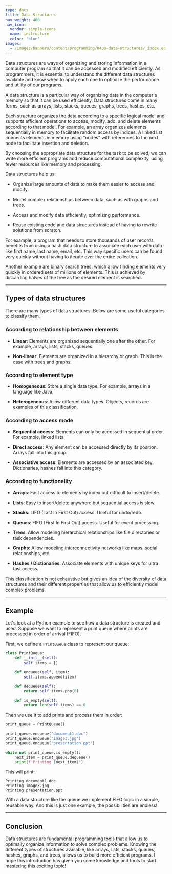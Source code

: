 ```yaml
---
type: docs
title: Data Structures
nav_weight: 400
nav_icon:
  vendor: simple-icons
  name: instructure
  color: 'blue'
images:
  - /images/banners/content/programming/0400-data-structures/_index.en.png
---
```


Data structures are ways of organizing and storing information in a computer program so that it can be accessed and modified efficiently. As programmers, it is essential to understand the different data structures available and know when to apply each one to optimize the performance and utility of our programs.

A data structure is a particular way of organizing data in the computer's memory so that it can be used efficiently. Data structures come in many forms, such as arrays, lists, stacks, queues, graphs, trees, hashes, etc.

Each structure organizes the data according to a specific logical model and supports efficient operations to access, modify, add, and delete elements according to that model. For example, an array organizes elements sequentially in memory to facilitate random access by indices. A linked list connects elements in memory using "nodes" with references to the next node to facilitate insertion and deletion.

By choosing the appropriate data structure for the task to be solved, we can write more efficient programs and reduce computational complexity, using fewer resources like memory and processing.

Data structures help us:

- Organize large amounts of data to make them easier to access and modify.

- Model complex relationships between data, such as with graphs and trees.

- Access and modify data efficiently, optimizing performance.

- Reuse existing code and data structures instead of having to rewrite solutions from scratch.

For example, a program that needs to store thousands of user records benefits from using a hash data structure to associate each user with data like first name, last name, email, etc. This way specific users can be found very quickly without having to iterate over the entire collection.

Another example are binary search trees, which allow finding elements very quickly in ordered sets of millions of elements. This is achieved by discarding halves of the tree as the desired element is searched.

---

## Types of data structures

There are many types of data structures. Below are some useful categories to classify them.

### According to relationship between elements

- **Linear**: Elements are organized sequentially one after the other. For example, arrays, lists, stacks, queues.

- **Non-linear**: Elements are organized in a hierarchy or graph. This is the case with trees and graphs.

### According to element type

- **Homogeneous**: Store a single data type. For example, arrays in a language like Java.

- **Heterogeneous**: Allow different data types. Objects, records are examples of this classification.

### According to access mode

- **Sequential access**: Elements can only be accessed in sequential order. For example, linked lists.

- **Direct access**: Any element can be accessed directly by its position. Arrays fall into this group.

- **Associative access**: Elements are accessed by an associated key. Dictionaries, hashes fall into this category.

### According to functionality

- **Arrays**: Fast access to elements by index but difficult to insert/delete.

- **Lists**: Easy to insert/delete anywhere but sequential access is slow.

- **Stacks**: LIFO (Last In First Out) access. Useful for undo/redo.

- **Queues**: FIFO (First In First Out) access. Useful for event processing.

- **Trees**: Allow modeling hierarchical relationships like file directories or task dependencies.

- **Graphs**: Allow modeling interconnectivity networks like maps, social relationships, etc.

- **Hashes / Dictionaries**: Associate elements with unique keys for ultra fast access.

This classification is not exhaustive but gives an idea of the diversity of data structures and their different properties that allow us to efficiently model complex problems.

---

## Example

Let's look at a Python example to see how a data structure is created and used. Suppose we want to represent a print queue where prints are processed in order of arrival (FIFO).

First, we define a `PrintQueue` class to represent our queue:

```python
class PrintQueue:
    def __init__(self):
        self.items = []

    def enqueue(self, item):
        self.items.append(item)

    def dequeue(self):
        return self.items.pop(0)

    def is_empty(self):
        return len(self.items) == 0
```

Then we use it to add prints and process them in order:

```python
print_queue = PrintQueue()

print_queue.enqueue("document1.doc")
print_queue.enqueue("image3.jpg")
print_queue.enqueue("presentation.ppt")

while not print_queue.is_empty():
    next_item = print_queue.dequeue()
    print(f"Printing {next_item}")
```

This will print:

```
Printing document1.doc
Printing image3.jpg
Printing presentation.ppt
```

With a data structure like the queue we implement FIFO logic in a simple, reusable way. And this is just one example, the possibilities are endless!

---

## Conclusion

Data structures are fundamental programming tools that allow us to optimally organize information to solve complex problems. Knowing the different types of structures available, like arrays, lists, stacks, queues, hashes, graphs, and trees, allows us to build more efficient programs. I hope this introduction has given you some knowledge and tools to start mastering this exciting topic!
